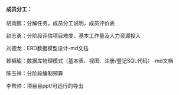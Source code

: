 #### 成员分工：

胡雨鹏：分解任务，成员分工说明，成员评价表

赵志勇：分阶段评估项目难度、基本工作量及人力资源投入

刘德龙：ERD数据模型设计-md文档

赖韬瑜：数据库物理模式（基本表、视图、注册/登记SQL代码）-md文档

陈玉祥：分阶段编制预算

李帮帅：项目目ppt/可运行的导出

